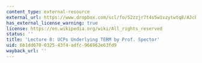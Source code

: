 ```yaml
---
content_type: external-resource
external_url: https://www.dropbox.com/scl/fo/52zzjr7t4s5w1xzytwtq8/AJcEtK_TPtYGIkPyFJA2vC0/Lecture%20Recordings?dl=0&preview=2022-10-4_UCPs+Underlying+TERM+%28Spector%29.mp4&rlkey=qojtvzyd9q8cpudjtvj939i69&subfolder_nav_tracking=1
has_external_license_warning: true
license: https://en.wikipedia.org/wiki/All_rights_reserved
status: ''
title: 'Lecture 8: UCPs Underlying TERM by Prof. Spector'
uid: 6b1dd670-0325-43f4-adfc-966962e63fd9
wayback_url: ''
---
```

